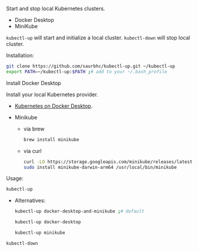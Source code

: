 Start and stop local Kubernetes clusters.

* Docker Desktop
* MiniKube

`kubectl-up` will start and initialize a local cluster. `kubectl-down` will stop local cluster.

Installation:

```bash
git clone https://github.com/saurbhc/kubectl-up.git ~/kubectl-up
export PATH=~/kubectl-up:$PATH ;# add to your ~/.bash_profile
```

Install Docker Desktop

Install your local Kubernetes provider.

- [Kubernetes on Docker Desktop](https://docs.docker.com/desktop/kubernetes/).

- Minikube

    - via brew
        ```bash
        brew install minikube
        ```
    - via curl
        ```bash
        curl -LO https://storage.googleapis.com/minikube/releases/latest/minikube-darwin-arm64
        sudo install minikube-darwin-arm64 /usr/local/bin/minikube
        ```

Usage:

```bash
kubectl-up
```

- Alternatives:

    ```bash
    kubectl-up docker-desktop-and-minikube ;# default
    ```

    ```bash
    kubectl-up docker-desktop
    ```

    ```bash
    kubectl-up minikube
    ```

```bash
kubectl-down
```
